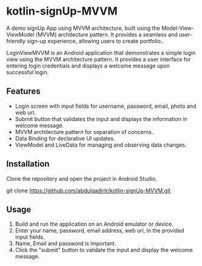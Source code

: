 # kotlin-signUp-MVVM
A demo signUp App using MVVM architecture, built using the Model-View-ViewModel (MVVM) architecture pattern. It provides a seamless and user-friendly sign-up experience, allowing users to create portfolio..

LoginViewMVVM is an Android application that demonstrates a simple login view using the MVVM architecture pattern. It provides a user interface for entering login credentials and displays a welcome message upon successful login.

## Features

- Login screen with input fields for username, password, email, photo and web url.
- Submit button that validates the input and displays the information in welcome message.
- MVVM architecture pattern for separation of concerns.
- Data Binding for declarative UI updates.
- ViewModel and LiveData for managing and observing data changes.



## Installation

Clone the repository and open the project in Android Studio.

git clone https://github.com/abdulqadirtr/kotlin-signUp-MVVM.git

## Usage

1. Build and run the application on an Android emulator or device.
2. Enter your name, password, email address, web url, in the provided input fields.
3. Name, Email and password is important.
4. Click the "submit" button to validate the input and display the welcome message.


